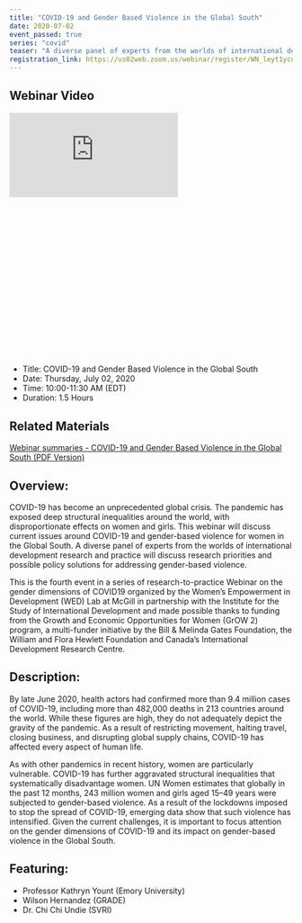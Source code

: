 ```yaml
---
title: "COVID-19 and Gender Based Violence in the Global South"
date: 2020-07-02
event_passed: true
series: "covid"
teaser: "A diverse panel of experts from the worlds of international development research and practice will discuss research priorities and possible policy solutions for addressing gender-based violence."
registration_link: https://us02web.zoom.us/webinar/register/WN_leyt1ycnTm-69DPkBSS4fw
---
```


<div class="flex flex-col justify-center w-full rounded-lg shadow-xs md:shadow-md my-8 p-4 border border-solid border-gray-200 bg-white">
  
  <!--
  <h2 class="text-gray-800 text-lg font-bold mt-1 mb-0">Register for the seminar</h2>
  <h2 class="text-gray-800 text-lg font-bold mt-1 mb-0">This seminar has passed</h2>
  -->
  
  <div class="w-full mx-auto mb-5">
    <div class="relative aspect-16x9" style="padding-bottom: 56.25%;">
      <h2 class="sr-only">Webinar Video</h2>
      <iframe class="absolute pin w-full h-full" src="https://www.youtube.com/embed/KiAO0IuFWLw" frameborder="0" allow="autoplay; encrypted-media" allowfullscreen></iframe>
    </div>
  </div>

  <ul>
    <li>Title: COVID-19 and Gender Based Violence in the Global South</li>
    <li>Date: Thursday, July 02, 2020</li>
    <li>Time: 10:00-11:30 AM (EDT)</li>
    <li>Duration: 1.5 Hours</li>
  </ul>
  
  <!--
  <div class="flex flex-row-reverse">
    <a class="text-white bg-dark-turquoise rounded-lg p-2 font-bold hover:no-underline hover:bg-light-turquoise" href="https://us02web.zoom.us/webinar/register/WN_leyt1ycnTm-69DPkBSS4fw" rel="external">Join online</a>
  </div>
  -->
</div>

## Related Materials

[Webinar summaries - COVID-19 and Gender Based Violence in the Global South (PDF Version)](/resources/seminars/covid-19-gender-based-violence.pdf)

## Overview:

COVID-19 has become an unprecedented global crisis. The pandemic has exposed deep structural inequalities around the world, with disproportionate effects on women and girls. This webinar will discuss current issues around COVID-19 and gender-based violence for women in the Global South. A diverse panel of experts from the worlds of international development research and practice will discuss research priorities and possible policy solutions for addressing gender-based violence.

This is the fourth event in a series of research-to-practice Webinar on the gender dimensions of COVID19 organized by the Women’s Empowerment in Development (WED) Lab at McGill in partnership with the Institute for the Study of International Development and made possible thanks to funding from the Growth and Economic Opportunities for Women (GrOW 2) program, a multi-funder initiative by the Bill & Melinda Gates Foundation, the William and Flora Hewlett Foundation and Canada’s International Development Research Centre.

## Description:

By late June 2020, health actors had confirmed more than 9.4 million cases of COVID-19, including more than 482,000 deaths in 213 countries around the world. While these figures are high, they do not adequately depict the gravity of the pandemic. As a result of restricting movement, halting travel, closing business, and disrupting global supply chains, COVID-19 has affected every aspect of human life.

As with other pandemics in recent history, women are particularly vulnerable. COVID-19 has further aggravated structural inequalities that systematically disadvantage women. UN Women estimates that globally in the past 12 months, 243 million women and girls aged 15–49 years were subjected to gender-based violence. As a result of the lockdowns imposed to stop the spread of COVID-19, emerging data show that such violence has intensified. Given the current challenges, it is important to focus attention on the gender dimensions of COVID-19 and its impact on gender-based violence in the Global South.

## Featuring: 

* Professor Kathryn Yount (Emory University)
* Wilson Hernandez (GRADE)
* Dr. Chi Chi Undie (SVRI)
